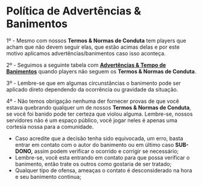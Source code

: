 # Política de Advertências & Banimentos

1º - Mesmo com nossos **Termos & Normas de Conduta** tem players que acham que não devem seguir elas, que estão acimas delas e por este motivo aplicamos advertências/banimentos caso isso aconteça.

2º - Seguimos a seguinte tabela com [**Advertências & Tempo de Banimentos**](http://bit.ly/337uhTG) quando players não seguem os **Termos & Normas de Conduta**.

3º - Lembre-se que em algumas circunstâncias o banimento pode ser aplicado direto dependendo da ocorrência ou gravidade da situação.

4º - Não temos obrigação nenhuma der fornecer provas de que você estava quebrando qualquer um de nossos **Termos & Normas de Conduta**, se você foi banido pode ter certeza que violou alguma. Lembre-se, nossos servidores não é um espaço público, você jogar neles é apenas uma cortesia nossa para a comunidade.

* Caso acredite que a decisão tenha sido equivocada, um erro, basta entrar em contato com o autor do banimento ou em último caso **SUB-DONO,** assim podem verificar o ocorrido e corrigir se necessário;
* Lembre-se, você esta entrando em contato para que possa verificar o banimento, então trate os outros como gostaria de ser tratado;
* Qualquer tipo de ofensa, ameaças o contato é desconsiderado na hora e seu banimento continua;

